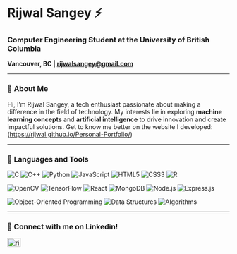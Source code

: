 # **Rijwal Sangey** ⚡️

### Computer Engineering Student at the University of British Columbia
 **Vancouver, BC | rijwalsangey@gmail.com** 

 ---
 ### 🙋 **About Me** 
  Hi, I’m Rijwal Sangey, a tech enthusiast passionate about making a difference in the field of technology. My interests lie in exploring **machine learning concepts** and **artificial intelligence** to drive innovation and create impactful solutions. Get to know me better on the website I developed: (https://rijwal.github.io/Personal-Portfolio/)

---

### 🧰 **Languages and Tools**

![C](https://img.shields.io/badge/C-00599C?style=for-the-badge&logo=c&logoColor=white)
![C++](https://img.shields.io/badge/C%2B%2B-00599C?style=for-the-badge&logo=c%2B%2B&logoColor=white)
![Python](https://img.shields.io/badge/Python-3670A0?style=for-the-badge&logo=python&logoColor=ffdd54)
![JavaScript](https://img.shields.io/badge/JavaScript-F7DF1E?style=for-the-badge&logo=javascript&logoColor=black)
![HTML5](https://img.shields.io/badge/HTML5-E34F26?style=for-the-badge&logo=html5&logoColor=white)
![CSS3](https://img.shields.io/badge/CSS3-1572B6?style=for-the-badge&logo=css3&logoColor=white)
![R](https://img.shields.io/badge/R-276DC3?style=for-the-badge&logo=r&logoColor=white)

![OpenCV](https://img.shields.io/badge/OpenCV-5C3EE8?style=for-the-badge&logo=opencv&logoColor=white)
![TensorFlow](https://img.shields.io/badge/TensorFlow-FF6F00?style=for-the-badge&logo=tensorflow&logoColor=white)
![React](https://img.shields.io/badge/React-20232A?style=for-the-badge&logo=react&logoColor=61DAFB)
![MongoDB](https://img.shields.io/badge/MongoDB-4EA94B?style=for-the-badge&logo=mongodb&logoColor=white)
![Node.js](https://img.shields.io/badge/Node.js-43853D?style=for-the-badge&logo=node-dot-js&logoColor=white)
![Express.js](https://img.shields.io/badge/Express.js-404D59?style=for-the-badge)

![Object-Oriented Programming](https://img.shields.io/badge/Object--Oriented%20Programming-000000?style=for-the-badge&logo=oop&logoColor=white)
![Data Structures](https://img.shields.io/badge/Data%20Structures-4B8BBE?style=for-the-badge&logo=data-structures&logoColor=white)
![Algorithms](https://img.shields.io/badge/Algorithms-4B8BBE?style=for-the-badge&logo=algorithms&logoColor=white)

---

<h3 align="left">🤝 Connect with me on Linkedin!</h3>
<p align="left">
  <a href="https://www.linkedin.com/in/rijwal-sangey-bbb874251/" target="blank">
    <img align="center" src="https://raw.githubusercontent.com/rahuldkjain/github-profile-readme-generator/master/src/images/icons/Social/linked-in-alt.svg" alt="rijwal-sangey" height="20" width="30" />
  </a>
</p>
<br />


